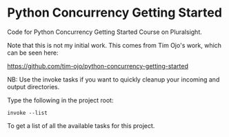 # Python Concurrency Getting Started

Code for Python Concurrency Getting Started Course on Pluralsight.

Note that this is not  my initial work. This comes from Tim Ojo's work, which 
can be seen here:

https://github.com/tim-ojo/python-concurrency-getting-started

NB: Use the invoke tasks if you want to quickly cleanup your incoming
and output directories.

Type the following in the project root:

`invoke --list` 

To get a list of all the available tasks for this project.

